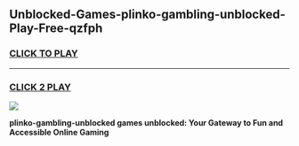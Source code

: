 
## Unblocked-Games-plinko-gambling-unblocked-Play-Free-qzfph
<h3>
<a href="https://premium76.site?title=plinko-gambling-unblocked&ref=18A1">CLICK TO PLAY</a></h3>
<hr>

<h3>
<a href="https://premium76.site?title=plinko-gambling-unblocked&ref=18A1">CLICK 2 PLAY</a>
  
</h3>

<a href="https://premium76.site?title=plinko-gambling-unblocked&ref=18A1"><img src="https://clearcache.store/games.png"></a>


**plinko-gambling-unblocked games unblocked: Your Gateway to Fun and Accessible Online Gaming**
